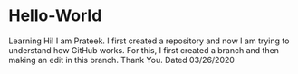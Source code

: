 # Hello-World
Learning
Hi! I am Prateek. I first created a repository and now I am trying to understand how GitHub works. For this, I first created a branch and then making an edit in this branch. Thank You. Dated 03/26/2020
